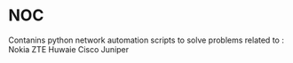 # NOC
Contanins python network automation scripts to solve problems related to :
Nokia
ZTE
Huwaie
Cisco
Juniper
